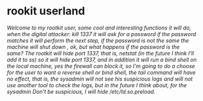 # rookit userland

*Welcome to my rootkit user, some cool and interesting functions it will do, when the digital attacker: kill 1337 it will ask for a password if the password matches it will perform the next step, if the password is not the same the machine will shut down , ok, but what happens if the password is the same? The rootkit will hide port 1337, that is, netstat (in the future I think I'll add it to ss) so it will hide port 1337, and in addition it will run a bind shell on the local machine, yes the firewall can block it, so I'm going to do a choose for the user to want a reverse shell or bind shell, the tail command will have no effect, that is, the sysadmin will not see his suspicious logs and will not use another tool to check the logs, but in the future I think about, for the sysadmin Don't be suspicious, I will hide /etc/ld.so.preload.*

